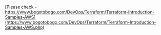 [Please check - https://www.bogotobogo.com/DevOps/Terraform/Terraform-Introduction-Samples-AWS](https://www.bogotobogo.com/DevOps/Terraform/Terraform-Introduction-Samples-AWS.php)

